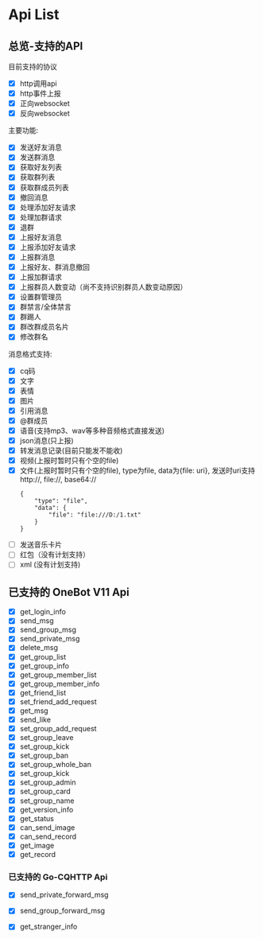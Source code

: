 # Api List

## 总览-支持的API

目前支持的协议
- [x] http调用api
- [x] http事件上报
- [x] 正向websocket
- [x] 反向websocket

主要功能:
- [x] 发送好友消息
- [x] 发送群消息
- [x] 获取好友列表
- [x] 获取群列表
- [x] 获取群成员列表
- [x] 撤回消息
- [x] 处理添加好友请求
- [x] 处理加群请求
- [x] 退群
- [x] 上报好友消息
- [x] 上报添加好友请求
- [x] 上报群消息
- [x] 上报好友、群消息撤回
- [x] 上报加群请求
- [x] 上报群员人数变动（尚不支持识别群员人数变动原因）
- [x] 设置群管理员
- [x] 群禁言/全体禁言
- [x] 群踢人
- [x] 群改群成员名片
- [x] 修改群名

消息格式支持:
- [x] cq码
- [x] 文字
- [x] 表情
- [x] 图片
- [x] 引用消息
- [x] @群成员
- [x] 语音(支持mp3、wav等多种音频格式直接发送)
- [x] json消息(只上报)
- [x] 转发消息记录(目前只能发不能收)
- [x] 视频(上报时暂时只有个空的file)
- [x] 文件(上报时暂时只有个空的file), type为file, data为{file: uri}, 发送时uri支持http://, file://, base64://
    ```
    {
        "type": "file",
        "data": {
            "file": "file:///D:/1.txt"
        }
    }
    ```
- [ ] 发送音乐卡片
- [ ] 红包（没有计划支持）
- [ ] xml (没有计划支持)

## 已支持的 OneBot V11 Api

- [x] get_login_info
- [x] send_msg
- [x] send_group_msg
- [x] send_private_msg
- [x] delete_msg
- [x] get_group_list
- [x] get_group_info
- [x] get_group_member_list
- [x] get_group_member_info
- [x] get_friend_list
- [x] set_friend_add_request
- [x] get_msg
- [x] send_like
- [x] set_group_add_request
- [x] set_group_leave
- [x] set_group_kick
- [x] set_group_ban
- [x] set_group_whole_ban
- [x] set_group_kick
- [x] set_group_admin
- [x] set_group_card
- [x] set_group_name
- [x] get_version_info
- [x] get_status
- [x] can_send_image
- [x] can_send_record
- [x] get_image
- [x] get_record

### 已支持的 Go-CQHTTP Api

- [x] send_private_forward_msg
- [x] send_group_forward_msg
- [x] get_stranger_info

